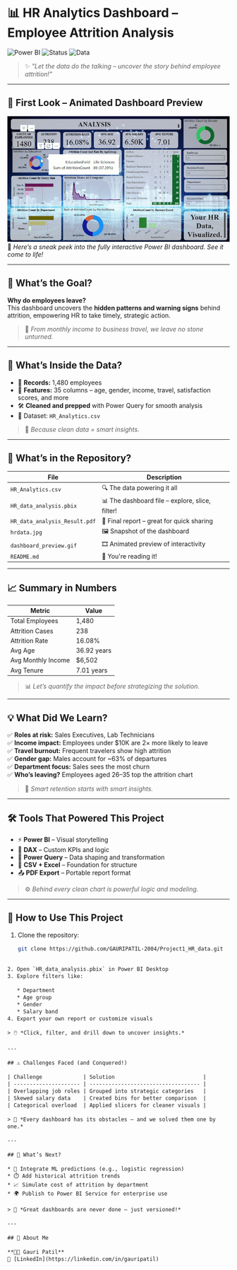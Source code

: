 # 📊 HR Analytics Dashboard – Employee Attrition Analysis

![Power BI](https://img.shields.io/badge/Tool-Power%20BI-yellow?logo=powerbi)
![Status](https://img.shields.io/badge/Project-Final-green)
![Data](https://img.shields.io/badge/Data-Cleaned-blue)

> ✨ *"Let the data do the talking – uncover the story behind employee attrition!"*

---

## 👀 First Look – Animated Dashboard Preview

![Dashboard Demo](https://raw.githubusercontent.com/GAURIPATIL-2004/Project1_HR_data/main/dashboard_preview.gif)  
📌 *Here’s a sneak peek into the fully interactive Power BI dashboard. See it come to life!*

---

## 🎯 What’s the Goal?

**Why do employees leave?**  
This dashboard uncovers the **hidden patterns and warning signs** behind attrition, empowering HR to take timely, strategic action.

> 🔎 *From monthly income to business travel, we leave no stone unturned.*

---

## 🧪 What’s Inside the Data?

- 🔢 **Records:** 1,480 employees  
- 🧬 **Features:** 35 columns – age, gender, income, travel, satisfaction scores, and more  
- 🛠️ **Cleaned and prepped** with Power Query for smooth analysis  
- 📂 Dataset: `HR_Analytics.csv`

> 🧼 *Because clean data = smart insights.*

---

## 📂 What’s in the Repository?

| File | Description |
|------|-------------|
| `HR_Analytics.csv` | 🔍 The data powering it all |
| `HR_data_analysis.pbix` | 📊 The dashboard file – explore, slice, filter! |
| `HR_data_analysis_Result.pdf` | 📄 Final report – great for quick sharing |
| `hrdata.jpg` | 🖼️ Snapshot of the dashboard |
| `dashboard_preview.gif` | 🎞️ Animated preview of interactivity |
| `README.md` | 📘 You're reading it! |

---

## 📈 Summary in Numbers

| Metric            | Value        |
|-------------------|--------------|
| Total Employees   | 1,480        |
| Attrition Cases   | 238          |
| Attrition Rate    | 16.08%       |
| Avg Age           | 36.92 years  |
| Avg Monthly Income| $6,502       |
| Avg Tenure        | 7.01 years   |

> 📊 *Let’s quantify the impact before strategizing the solution.*

---

## 💡 What Did We Learn?

✅ **Roles at risk:** Sales Executives, Lab Technicians  
✅ **Income impact:** Employees under $10K are 2× more likely to leave  
✅ **Travel burnout:** Frequent travelers show high attrition  
✅ **Gender gap:** Males account for ~63% of departures  
✅ **Department focus:** Sales sees the most churn  
✅ **Who’s leaving?** Employees aged 26–35 top the attrition chart

> 🧠 *Smart retention starts with smart insights.*

---

## 🛠️ Tools That Powered This Project

- ⚡ **Power BI** – Visual storytelling
- 📐 **DAX** – Custom KPIs and logic
- 🧹 **Power Query** – Data shaping and transformation
- 📁 **CSV + Excel** – Foundation for structure
- 📤 **PDF Export** – Portable report format

> ⚙️ *Behind every clean chart is powerful logic and modeling.*

---

## 🚀 How to Use This Project

1. Clone the repository:
   ```bash
   git clone https://github.com/GAURIPATIL-2004/Project1_HR_data.git
````

2. Open `HR_data_analysis.pbix` in Power BI Desktop
3. Explore filters like:

   * Department
   * Age group
   * Gender
   * Salary band
4. Export your own report or customize visuals

> 🖱️ *Click, filter, and drill down to uncover insights.*

---

## ⚠️ Challenges Faced (and Conquered!)

| Challenge             | Solution                            |
| --------------------- | ----------------------------------- |
| Overlapping job roles | Grouped into strategic categories   |
| Skewed salary data    | Created bins for better comparison  |
| Categorical overload  | Applied slicers for cleaner visuals |

> 🧗 *Every dashboard has its obstacles – and we solved them one by one.*

---

## 🌟 What’s Next?

* 🤖 Integrate ML predictions (e.g., logistic regression)
* ⏱️ Add historical attrition trends
* 📈 Simulate cost of attrition by department
* 🌍 Publish to Power BI Service for enterprise use

> 🚧 *Great dashboards are never done – just versioned!*

---

## 🙋 About Me

**👩‍💻 Gauri Patil**
🔗 [LinkedIn](https://linkedin.com/in/gauripatil)


